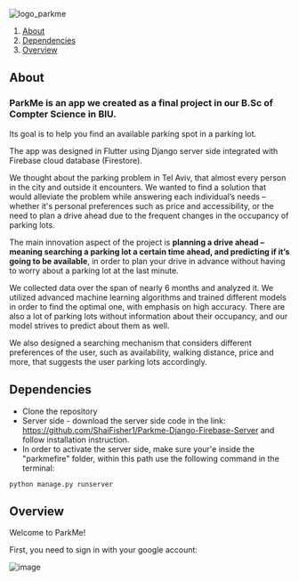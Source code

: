 ![logo_parkme](https://github.com/morsimantov/Park-Me/assets/92635551/ab4ac973-a207-432e-af1a-22d821800378)
1. [About](#About)
2. [Dependencies](#Dependencies)
3. [Overview](#Overview)

## About

### ParkMe is an app we created as a final project in our B.Sc of Compter Science in BIU.

Its goal is to help you find an available parking spot in a parking lot.

The app was designed in Flutter using Django server side integrated with Firebase cloud database (Firestore).

We thought about the parking problem in Tel Aviv, that almost every person in the city and outside it encounters. We wanted to find a solution that would alleviate the problem while answering each individual’s needs – whether it's personal preferences such as price and accessibility, or the need to plan a drive ahead due to the frequent changes in the occupancy of parking lots.

The main innovation aspect of the project is **planning a drive ahead – meaning searching a parking lot a certain time ahead, and predicting if it’s going to be available**, in order to plan your drive in advance without having to worry about a parking lot at the last minute. 

We collected data over the span of nearly 6 months and analyzed it. We utilized advanced machine learning algorithms and trained different models in order to find the optimal one, with emphasis on high accuracy. There are also a lot of parking lots without information about their occupancy, and our model strives to predict about them as well.

We also designed a searching mechanism that considers different preferences of the user, such as availability, walking distance, price and more, that suggests the user parking lots accordingly.


## Dependencies

* Clone the repository
* Server side - download the server side code in the link: https://github.com/ShaiFisher1/Parkme-Django-Firebase-Server and follow installation instruction.
* In order to activate the server side, make sure your'e inside the "parkmefire" folder, within this path use the following command in the terminal:

```
python manage.py runserver
```

## Overview

Welcome to ParkMe!

First, you need to sign in with your google account:

![image](https://github.com/morsimantov/Park-Me/assets/92635551/8bdf77b5-c088-48d0-91bd-c3f20c44afdd)

